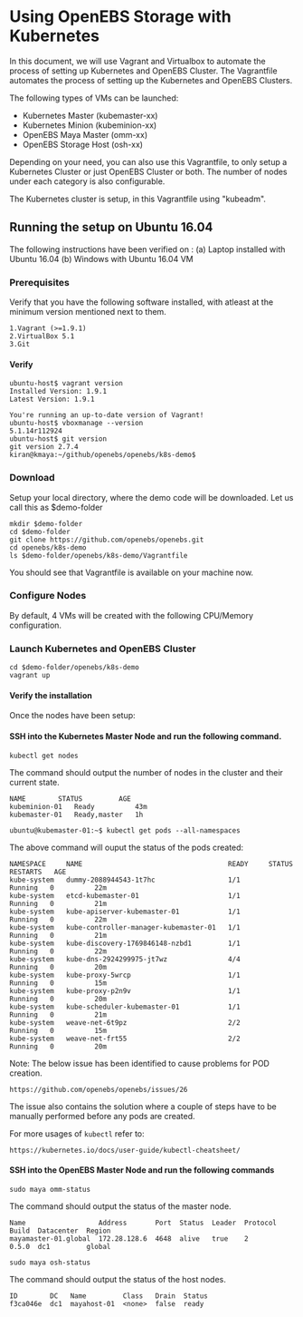 # Using OpenEBS Storage with Kubernetes

In this document, we will use Vagrant and Virtualbox to automate the process of setting up Kubernetes and OpenEBS Cluster. The Vagrantfile automates the process of setting up the Kubernetes and OpenEBS Clusters. 

The following types of VMs can be launched:
- Kubernetes Master (kubemaster-xx)
- Kubernetes Minion (kubeminion-xx)
- OpenEBS Maya Master (omm-xx)
- OpenEBS Storage Host (osh-xx)

Depending on your need, you can also use this Vagrantfile, to only setup a Kubernetes Cluster or just OpenEBS Cluster or both. The number of nodes under each category is also configurable. 

The Kubernetes cluster is setup, in this Vagrantfile using "kubeadm". 

## Running the setup on Ubuntu 16.04

The following instructions have been verified on : 
(a) Laptop installed with Ubuntu 16.04
(b) Windows with Ubuntu 16.04 VM

### Prerequisites

Verify that you have the following software installed, with atleast at the minimum version mentioned next to them.

```
1.Vagrant (>=1.9.1)
2.VirtualBox 5.1
3.Git 
```

#### Verify
```
ubuntu-host$ vagrant version
Installed Version: 1.9.1
Latest Version: 1.9.1
 
You're running an up-to-date version of Vagrant!
ubuntu-host$ vboxmanage --version
5.1.14r112924
ubuntu-host$ git version
git version 2.7.4
kiran@kmaya:~/github/openebs/openebs/k8s-demo$ 

```

### Download

Setup your local directory, where the demo code will be downloaded. Let us call this as $demo-folder

```
mkdir $demo-folder
cd $demo-folder
git clone https://github.com/openebs/openebs.git
cd openebs/k8s-demo
ls $demo-folder/openebs/k8s-demo/Vagrantfile
```

You should see that Vagrantfile is available on your machine now. 

### Configure Nodes

By default, 4 VMs will be created with the following CPU/Memory configuration. 


### Launch Kubernetes and OpenEBS Cluster

```
cd $demo-folder/openebs/k8s-demo
vagrant up
```

#### Verify the installation
Once the nodes have been setup:

#### SSH into the Kubernetes Master Node and run the following command.
```
kubectl get nodes
```
The command should output the number of nodes in the cluster and their current state.
```
NAME        STATUS         AGE
kubeminion-01   Ready          43m
kubemaster-01   Ready,master   1h

```
```
ubuntu@kubemaster-01:~$ kubectl get pods --all-namespaces
```
The above command will ouput the status of the pods created:
```
NAMESPACE     NAME                                    READY     STATUS    RESTARTS   AGE
kube-system   dummy-2088944543-1t7hc                  1/1       Running   0          22m
kube-system   etcd-kubemaster-01                      1/1       Running   0          21m
kube-system   kube-apiserver-kubemaster-01            1/1       Running   0          22m
kube-system   kube-controller-manager-kubemaster-01   1/1       Running   0          21m
kube-system   kube-discovery-1769846148-nzbd1         1/1       Running   0          22m
kube-system   kube-dns-2924299975-jt7wz               4/4       Running   0          20m
kube-system   kube-proxy-5wrcp                        1/1       Running   0          15m
kube-system   kube-proxy-p2n9v                        1/1       Running   0          20m
kube-system   kube-scheduler-kubemaster-01            1/1       Running   0          21m
kube-system   weave-net-6t9pz                         2/2       Running   0          15m
kube-system   weave-net-frt55                         2/2       Running   0          20m
```

Note: The below issue has been identified to cause problems for POD creation. 
```
https://github.com/openebs/openebs/issues/26
```
The issue also contains the solution where a couple of steps have to be manually performed before any pods are created.

For more usages of ```kubectl``` refer to:
```
https://kubernetes.io/docs/user-guide/kubectl-cheatsheet/
```

#### SSH into the OpenEBS Master Node and run the following commands
```
sudo maya omm-status
```
The command should output the status of the master node.
```
Name                  Address       Port  Status  Leader  Protocol  Build  Datacenter  Region
mayamaster-01.global  172.28.128.6  4648  alive   true    2         0.5.0  dc1         global
```

```
sudo maya osh-status
```
The command should output the status of the host nodes.
```
ID        DC   Name         Class   Drain  Status
f3ca046e  dc1  mayahost-01  <none>  false  ready
```
